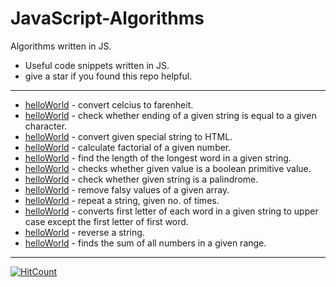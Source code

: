 # JavaScript-Algorithms
Algorithms written in JS.
* Useful code snippets written in JS.
* give a star if you found this repo helpful.
---
* [helloWorld](../master/JavaScript-Algorithms/celsiusToFahrenheit/celsiusToFahrenheit.js) - convert celcius to farenheit.
* [helloWorld](../master/JavaScript-Algorithms/confirmStringEnding/confirmStringEnding.js) - check whether ending of a given string is equal to a given character.
* [helloWorld](../master/JavaScript-Algorithms/convertToHTML/convertToHTML.js) - convert given special string to HTML.
* [helloWorld](../master/JavaScript-Algorithms/factorial/factorial.js) - calculate factorial of a given number.
* [helloWorld](../master/JavaScript-Algorithms/findLongestWordLength/findLongestWordLength.js) - find the length of the longest word in a given string.
* [helloWorld](../master/JavaScript-Algorithms/isBooleanPrimitive/isBooleanPrimitive.js) - checks whether given value is a boolean primitive value.
* [helloWorld](../master/JavaScript-Algorithms/palindrome/palindrome.js) - check whether given string is a palindrome.
* [helloWorld](../master/JavaScript-Algorithms/removeFalsyValues/removeFalsyValues.js) - remove falsy values of a given array.
* [helloWorld](../master/JavaScript-Algorithms/repeatStringNumTimes/repeatStringNumTimes.js) - repeat a string, given no. of times.
* [helloWorld](../master/JavaScript-Algorithms/replacePreservingCaseOfReplacedwordFirstLetter/replacePreservingCaseOfReplacedwordFirstLetter.js) - converts first letter of each word in a given string to upper case except the first letter of first word.
* [helloWorld](../master/JavaScript-Algorithms/reverseString/reverseString.js) - reverse a string.
* [helloWorld](../master/JavaScript-Algorithms/sumOfRange/sumOfRange.js) - finds the sum of all numbers in a given range.
---
[![HitCount](http://hits.dwyl.com/SachinNishal/JavaScript-Algorithms.svg)](http://hits.dwyl.com/SachinNishal/JavaScript-Algorithms)
